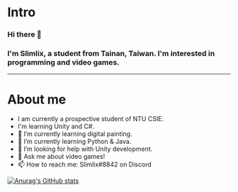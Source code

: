 # Intro
### Hi there 👋
### I'm Slimlix, a student from Tainan, Taiwan. I'm interested in programming and video games.
---
# About me
- I am currently a prospective student of NTU CSIE.
- I'm learning Unity and C#.
- 🔭 I’m currently learning digital painting.
- 🌱 I’m currently learning Python & Java.
- 🤔 I’m looking for help with Unity development.
- 💬 Ask me about video games!
- 📫 How to reach me: Slimlix#8842 on Discord

[![Anurag's GitHub stats](https://github-readme-stats.vercel.app/api?username=slimlixhsu)](https://github.com/anuraghazra/github-readme-stats)
